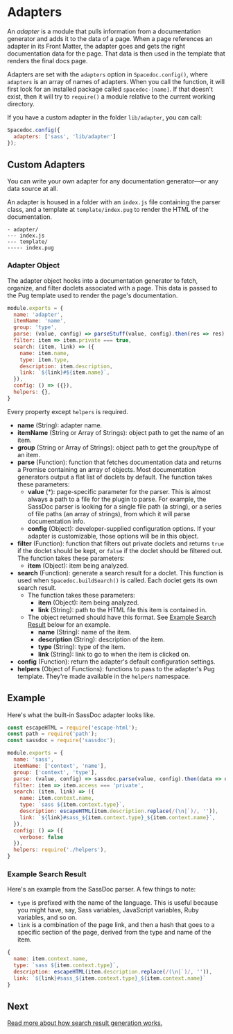 # Adapters

An *adapter* is a module that pulls information from a documentation generator and adds it to the data of a page. When a page references an adapter in its Front Matter, the adapter goes and gets the right documentation data for the page. That data is then used in the template that renders the final docs page.

Adapters are set with the `adapters` option in `Spacedoc.config()`, where `adapters` is an array of names of adapters. When you call the function, it will first look for an installed package called `spacedoc-[name]`. If that doesn't exist, then it will try to `require()` a module relative to the current working directory.

If you have a custom adapter in the folder `lib/adapter`, you can call:

```js
Spacedoc.config({
  adapters: ['sass', 'lib/adapter']
});
```

## Custom Adapters

You can write your own adapter for any documentation generator&mdash;or any data source at all.

An adapter is housed in a folder with an `index.js` file containing the parser class, and a template at `template/index.pug` to render the HTML of the documentation.

```
- adapter/
--- index.js
--- template/
----- index.pug
```

### Adapter Object

The adapter object hooks into a documentation generator to fetch, organize, and filter doclets associated with a page. This data is passed to the Pug template used to render the page's documentation.

```js
module.exports = {
  name: 'adapter',
  itemName: 'name',
  group: 'type',
  parse: (value, config) => parseStuff(value, config).then(res => res),
  filter: item => item.private === true,
  search: (item, link) => ({
    name: item.name,
    type: item.type,
    description: item.description,
    link: `${link}#${item.name}`,
  }),
  config: () => ({}),
  helpers: {},
}
```

Every property except `helpers` is required.

- **name** (String): adapter name.
- **itemName** (String or Array of Strings): object path to get the name of an item.
- **group** (String or Array of Strings): object path to get the group/type of an item.
- **parse** (Function): function that fetches documentation data and returns a Promise containing an array of objects. Most documentation generators output a flat list of doclets by default. The function takes these parameters:
  - **value** (\*): page-specific parameter for the parser. This is almost always a path to a file for the plugin to parse. For example, the SassDoc parser is looking for a single file path (a string), or a series of file paths (an array of strings), from which it will parse documentation info.
  - **config** (Object): developer-supplied configuration options. If your adapter is customizable, those options will be in this object.
- **filter** (Function): function that filters out private doclets and returns `true` if the doclet should be kept, or `false` if the doclet should be filtered out. The function takes these parameters:
  - **item** (Object): item being analyzed.
- **search** (Function): generate a search result for a doclet. This function is used when `Spacedoc.buildSearch()` is called. Each doclet gets its own search result.
  - The function takes these parameters:
    - **item** (Object): item being analyzed.
    - **link** (String): path to the HTML file this item is contained in.
  - The object returned should have this format. See [Example Search Result](#example-search-result) below for an example.
    - **name** (String): name of the item.
    - **description** (String): description of the item.
    - **type** (String): type of the item.
    - **link** (String): link to go to when the item is clicked on.
- **config** (Function): return the adapter's default configuration settings.
- **helpers** (Object of Functions): functions to pass to the adapter's Pug template. They're made available in the `helpers` namespace.

## Example

Here's what the built-in SassDoc adapter looks like.

```js
const escapeHTML = require('escape-html');
const path = require('path');
const sassdoc = require('sassdoc');

module.exports = {
  name: 'sass',
  itemName: ['context', 'name'],
  group: ['context', 'type'],
  parse: (value, config) => sassdoc.parse(value, config).then(data => data),
  filter: item => item.access === 'private',
  search: (item, link) => ({
    name: item.context.name,
    type: `sass ${item.context.type}`,
    description: escapeHTML(item.description.replace(/(\n|`)/, '')),
    link: `${link}#sass_${item.context.type}_${item.context.name}`,
  }),
  config: () => ({
    verbose: false
  }),
  helpers: require('./helpers'),
}
```

### Example Search Result

Here's an example from the SassDoc parser. A few things to note:

- `type` is prefixed with the name of the language. This is useful because you might have, say, Sass variables, JavaScript variables, Ruby variables, and so on.
- `link` is a combination of the page link, and then a hash that goes to a specific section of the page, derived from the type and name of the item.

```js
{
  name: item.context.name,
  type: `sass ${item.context.type}`,
  description: escapeHTML(item.description.replace(/(\n|`)/, '')),
  link: `${link}#sass_${item.context.type}_${item.context.name}`
}
```

## Next

[Read more about how search result generation works.](search.md)
